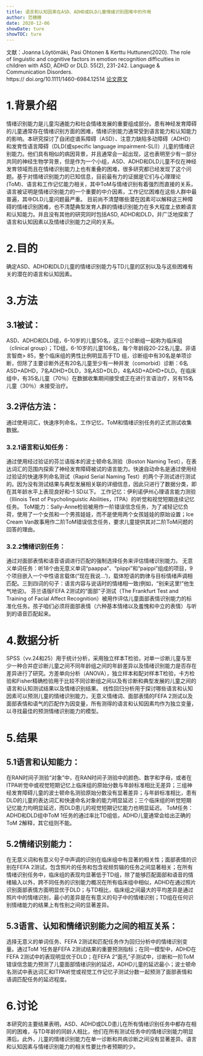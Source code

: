 ```yaml
---
title: 语言和认知因素在ASD、ADHD或DLD儿童情绪识别困难中的作用
author: 范穗穗
date: 2020-12-06
showDate: ture
showTOC: ture
---
```

文献：Joanna Löytömäki, Pasi Ohtonen & Kerttu Huttunen(2020). The role of linguistic and cognitive factors in emotion recognition difficulties in children with ASD, ADHD or DLD. 55(2), 231-242. Language & Communication Disorders.  
https:// doi.org/10.1111/1460-6984.12514
[论文原文](../Source_Files/2020-12-06-FSS1.pdf)
# 1.背景介绍
情绪识别能力是儿童沟通能力和社会情绪发展的重要组成部分。患有神经发育障碍的儿童通常存在情绪识别方面的困难，情绪识别能力通常受到语言能力和认知能力的影响。本研究探讨了自闭症谱系障碍（ASD）、注意力缺陷多动障碍（ADHD）和发育性语言障碍（DLD(或specific language impairment-SLI)）儿童的情绪识别能力。他们具有相似的病因背景，并且通常会一起出现，这也表明至少有一部分共同的神经生物学背景，但是作为一个小组，ASD、ADHD和DLD儿童不仅在神经发育领域而且在情绪识别能力上也有重叠的困难，很多研究都已经发现了这个问题。基于对情绪识别能力的已知信息，目前最有力的证据是它们与心理理论(ToM)、语言和工作记忆能力相关，其中ToM与情绪识别有着强烈而直接的关系，语言被证明是情绪识别能力的一个重要的中介因素，工作记忆困难在这些人群中最普遍，其中DLD儿童问题最严重。
目前尚不清楚哪些潜在因素可以解释这三种障碍的情绪识别困难，也不清楚典型发育人群的情绪识别能力在多大程度上依赖语言和认知能力。并且没有其他的研究同时包括ASD, ADHD和DLD，并广泛地探索了语言和认知因素以及情绪识别能力之间的关系。
# 2.目的
确定ASD、ADHD和DLD儿童的情绪识别能力与TD儿童的区别以及与这些困难有关的潜在的语言和认知因素。
# 3.方法
## 3.1被试：
ASD、ADHD和DLD组，6-10岁的儿童50名，这三个诊断组一起称为临床组（clinical group）；TD组，6-10岁的儿童106名，每个年龄段20-22名儿童。非语言智商> 85，整个临床组的男性比例明显高于TD 组，诊断组中有30名是单项诊断，但除了主要诊断外还有20名儿童至少有一种并发（comorbid）诊断：6名ASD+ADHD，7名ADHD+DLD，3名ASD+DLD，4名ASD+ADHD+DLD。在临床组中，有35名儿童（70％）在数据收集期间接受或正在进行言语治疗，另有15名儿童（30％）未接受治疗。
## 3.2评估方法：
通过使用词汇，快速序列命名，工作记忆，ToM和情绪识别任务的正式测试收集数据。
### 3.2.1语言和认知任务：
通过使用经过验证的芬兰语版本的波士顿命名测验（Boston Naming Test），在表达词汇的范围内探索了神经发育障碍被试的语言能力。快速自动命名是通过使用经过验证的快速序列命名测试（Rapid Serial Naming Test）的两个子测试进行测试的。因为没有测试结果与典型发展相关联的详细信息，因此只进行了数据分类，即在其年龄水平上表现良好和–1 SD以下。
工作记忆：伊利诺伊州心理语言能力测验（Illinois Test of Psycholinguistic  Abilities，ITPA）的听觉和视觉短期连续记忆任务。
ToM能力：Sally-Anne检验被用作一阶错误信念任务，为了减轻记忆负荷，使用了一个女孩和一个男孩娃娃，而不是使用两个女孩娃娃的原始设置；Ice Cream Van故事用作二阶ToM错误信念任务，要求儿童提供其对二阶ToM问题的回答的理由。
### 3.2.2情绪识别任务：
通过对面部表情和语音语调进行匹配的强制选择任务来评估情绪识别能力。
无意义单词任务：听18个由无意义单词“paappa”、“piippi”和“paippi”组成的项目，9个项目嵌入一个中性语言载体(“现在我说…’)，载体短语的韵律与目标情绪声调相匹配。三到四词的句子：语言内容与说话时的情绪相一致(例如，“别来这里!”他生气地说)。
芬兰语版FEFA 2测试的“面部”子测试（The Frankfurt Test and Training of Facial Affect Recognition）被用作评估儿童面部表情识别能力的标准化任务。孩子咱们必须将面部表情（六种基本情绪以及羞愧和中立的表情）与听到的语音匹配起来。
# 4.数据分析
SPSS（vv.24和25）用于统计分析，采用独立样本T检验，对单一诊断儿童与至少一种合并症诊断儿童之间不同年龄组之间的年龄差异以及情绪识别能力是否存在差异进行了研究。方差单向分析（ANOVA），独立样本和配对样本T检验，卡方检验和Fisher精确检验用于比较不同诊断组之间以及有诊断和典型发展的儿童之间的语言和认知测试结果以及情绪识别结果。 线性回归分析用于探讨哪些语言和认知因素可以预测儿童的情绪识别能力，无意义情绪词、面部表情的FEFA 2测试以及面部表情和语气的匹配作为因变量，所有测得的语言和认知因素均作为独立变量，以寻找最佳的预测情绪识别能力的模型。 
# 5.结果
## 5.1语言和认知能力：
在RAN时间子测验“对象”中，在RAN时间子测验中的颜色、数字和字母，或者在ITPA听觉中或视觉短期记忆上临床组的原始分数与年龄标准相比无差异；三组神经发育障碍儿童的波士顿命名测验原始分数没有显著差异；与年龄标准相比，患有DLD的儿童的表达词汇和快速命名对象的能力明显延迟；三个临床组的听觉短期记忆能力均明显延迟，而DLD患儿的视觉短期记忆能力也明显延迟。
ToM任务：ADHD和DLD组中ToM 1任务的通过率比TD组低，ADHD儿童通常会给出正确的ToM 2解释，其它组则不能。
## 5.2情绪识别能力：
在无意义词和有意义句子中声调的识别在临床组中有显著的相关性；面部表情的识别在FEFA 2测试，包含照片的任务和包含视频剪辑的任务之间显著相关；在所有情绪识别任务中，临床组的表现均显著低于TD组，除了能够匹配面部和语音的情绪输入以外，跨不同任务的识别能力概况在所有临床组中相似，ADHD在通过照片识别面部表情方面明显优于DLD；与TD相比，临床组之间最大的平均差异是通过照片中的情绪识别，最小的差异是在有意义的句子中的情绪识别；TD组在任何识别情绪能力的结果上有性别之间的显著差异。
## 5.3语言、认知和情绪识别能力之间的相互关系：
选择无意义的单词任务、FEFA 2测试和匹配任务作为回归分析中的情绪识别变量。通过ToM 1任务是FEFA 2测试结果的重要预测指标；在同一模型中，ADHD在FEFA 2测试中的表现明显优于DLD；在FEFA 2“面孔”子测试中，诊断和一阶ToM错误信念能力预测了儿童面部情绪识别的延迟，ADHD儿童的延迟最小；波士顿命名测试中表达词汇和ITPA听觉或视觉工作记忆子测试分数一起预测了面部表情和语调匹配任务的延迟程度。
# 6.讨论
本研究的主要结果表明，ASD、ADHD或DLD患儿在所有情绪识别任务中都存在相同的困难，与TD年龄的同龄人相比，他们在所有测试任务中的情绪识别能力明显滞后。此外，儿童的情绪识别能力在单一诊断和共病诊断之间没有显著差异。语言和认知因素与情绪识别能力的相关性要比作者预期的少。